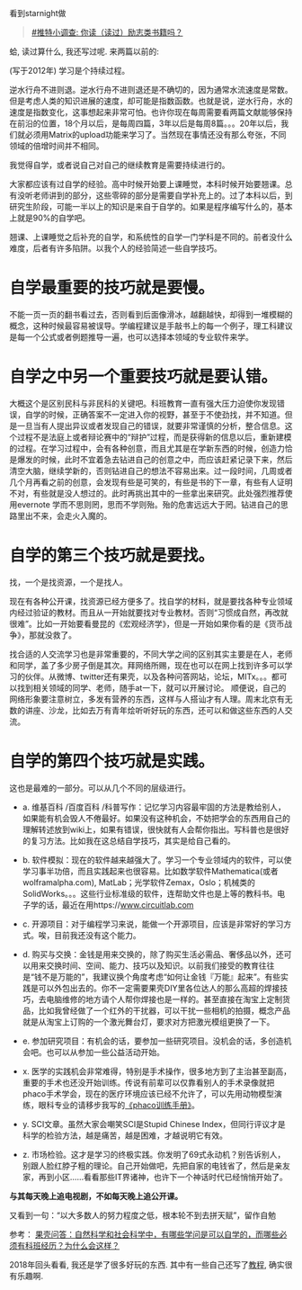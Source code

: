 <!--
.. title: 励志两则: 劝学
.. slug: quanxue
.. date: 2018-1-30 21:00 UTC+08:00
.. tags:
.. category:
.. link:
.. description:
.. type: text
-->

看到starnight做
>[#推特小调查:
>你读（读过）励志类书籍吗？](https://twitter.com/StarKnight/status/958301772325429248)

蛤, 读过算什么, 我还写过呢. 来两篇以前的:

(写于2012年)
学习是个持续过程。

逆水行舟不进则退。逆水行舟不进则退还是不确切的，因为通常水流速度是常数。但是考虑人类的知识进展的速度，却可能是指数函数。也就是说，逆水行舟，水的速度是指数变化，这事想起来非常可怕。也许你现在每周需要看两篇文献能够保持在前沿的位置，18个月以后，是每周四篇，3年以后是每周8篇。。。20年以后，我们就必须用Matrix的upload功能来学习了。当然现在事情还没有那么夸张，不同领域的倍增时间并不相同。

我觉得自学，或者说自己对自己的继续教育是需要持续进行的。
<!-- TEASER_END -->


大家都应该有过自学的经验。高中时候开始要上课睡觉，本科时候开始要翘课。总有没听老师讲到的部分，这些零碎的部分是需要自学补充上的。过了本科以后，到研究生阶段，可能一半以上的知识是来自于自学的。如果是程序编写什么的，基本上就是90%的自学吧。

翘课、上课睡觉之后补充的自学，和系统性的自学一门学科是不同的。前者没什么难度，后者有许多陷阱。以我个人的经验简述一些自学技巧。

# 自学最重要的技巧就是要慢。

不能一页一页的翻书看过去，否则看到后面像滑冰，越翻越快，却得到一堆模糊的概念，这种时候最容易被误导。学编程建议是手敲书上的每一个例子，理工科建议是每一个公式或者例题推导一遍，也可以选择本领域的专业软件来学。

# 自学之中另一个重要技巧就是要认错。

大概这个是区别民科与非民科的关键吧。科班教育一直有强大压力迫使你发现错误，自学的时候，正确答案不一定进入你的视野，甚至于不使劲找，并不知道。但是一旦当有人提出异议或者发现自己的错误，就要非常谨慎的分析，整合信息。这个过程不是法庭上或者辩论赛中的“辩护”过程，而是获得新的信息以后，重新建模的过程。在学习过程中，会有各种创意，而且尤其是在学新东西的时候，创造力恰是爆发的时候，此时不宜着急去钻进自己的创意之中，而应该赶紧记录下来，然后清空大脑，继续学新的，否则钻进自己的想法不容易出来。过一段时间，几周或者几个月再看之前的创意，会发现有些是可笑的，有些是书的下一章，有些有人证明不对，有些就是没人想过的。此时再挑出其中的一些拿出来研究。此处强烈推荐使用evernote
学而不思则罔，思而不学则殆。殆的危害远远大于罔。钻进自己的思路里出不来，会走火入魔的。

# 自学的第三个技巧就是要找。

找，一个是找资源，一个是找人。

现在有各种公开课，找资源已经方便多了。找自学的材料，就是要找各种专业领域内经过验证的教材。而且从一开始就要找对专业教材。否则“习惯成自然，再改就很难”。比如一开始要看曼昆的《宏观经济学》，但是一开始如果你看的是《货币战争》，那就没救了。

找合适的人交流学习也是非常重要的，不同大学之间的区别其实主要是在人，老师和同学，盖了多少房子倒是其次。拜网络所赐，现在也可以在网上找到许多可以学习的伙伴。从微博、twitter还有果壳，以及各种问答网站，论坛，MITx。。。都可以找到相关领域的同学、老师，随手at一下，就可以开展讨论。 顺便说，自己的网络形象要注意树立，多发有营养的东西，这样与人搭讪才有人理。周末北京有无数的讲座、沙龙，比如去万有青年烩听听好玩的东西，还可以和做这些东西的人交流。

# 自学的第四个技巧就是实践。

这也是最难的一部分。可以从几个不同的层级进行。

* a. 维基百科 /百度百科 /科普写作：记忆学习内容最牢固的方法是教给别人，如果能有机会毁人不倦最好。如果没有这种机会，不妨把学会的东西用自己的理解转述放到wiki上，如果有错误，很快就有人会帮你指出。写科普也是很好的复习方法。比如我在这总结自学技巧，其实是给自己看的。
* b. 软件模拟：现在的软件越来越强大了。学习一个专业领域内的软件，可以使学习事半功倍，而且实践起来也很容易。比如数学软件Mathematica(或者wolframalpha.com), MatLab；光学软件Zemax，Oslo；机械类的SolidWorks。。。这些行业标准级的软件，连帮助文件也是上等的教科书。电子学的话，最近在用https://www.circuitlab.com
* c. 开源项目：对于编程学习来说，能做一个开源项目，应该是非常好的学习方式。唉，目前我还没有这个能力。
* d. 购买与交换：金钱是用来交换的，除了购买生活必需品、奢侈品以外，还可以用来交换时间、空间、能力、技巧以及知识。以前我们接受的教育往往是“钱不是万能的”，我建议换个角度考虑“如何让金钱『万能』起来”。有些实践是可以外包出去的。你不一定需要果壳DIY里各位达人的那么高超的焊接技巧，去电脑维修的地方请个人帮你焊接也是一样的。甚至直接在淘宝上定制货品，比如我曾经做了一个红外的干扰器，可以干扰一些相机的拍摄，概念产品就是从淘宝上订购的一个激光舞台灯，要求对方把激光模组更换了一下。
* e. 参加研究项目：有机会的话，要参加一些研究项目。没机会的话，多创造机会吧。也可以从参加一些公益活动开始。

* x. 医学的实践机会非常难得，特别是手术操作，很多地方到了主治甚至副高，重要的手术也还没开始训练。传说有前辈可以仅靠看别人的手术录像就把phaco手术学会，现在的医疗环境应该已经不允许了，可以先用动物模型演练，眼科专业的请移步我写的[《phaco训练手册》](https://github.com/goldengrape/phaco-training-manual)。
* y. SCI文章。虽然大家会嘲笑SCI是Stupid Chinese Index，但同行评议才是科学的检验方法，越是痛苦，越是困难，才越说明它有效。
* z. 市场检验。这才是学习的终极实践。你发明了69式永动机？别告诉别人，别跟人脸红脖子粗的理论。自己开始做吧，先把自家的电钱省了，然后是亲友家，再到小区……看看那些IT界诸神，也许下一个神话时代已经悄悄开始了。

**与其每天晚上追电视剧，不如每天晚上追公开课。**

又看到一句：“以大多数人的努力程度之低，根本轮不到去拼天赋”，留作自勉

参考：
[果壳问答：自然科学和社会科学中，有哪些学问是可以自学的，而哪些必须有科班经历？为什么会这样？](https://www.guokr.com/question/132920/)

2018年回头看看, 我还是学了很多好玩的东西. 其中有一些自己还写了[教程](https://goldengrape.github.io/categories/jiao-cheng/), 确实很有乐趣啊.
